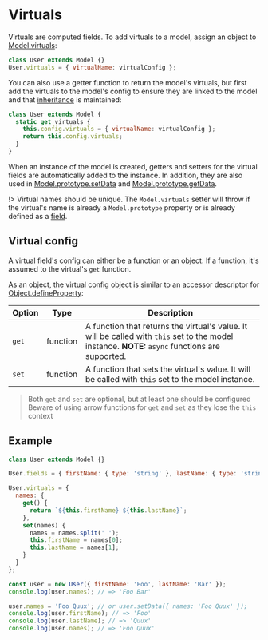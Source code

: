 # Virtuals

Virtuals are computed fields. To add virtuals to a model, assign an object to
[Model.virtuals](api/model.md#modelvirtuals):

```js
class User extends Model {}
User.virtuals = { virtualName: virtualConfig };
```

You can also use a getter function to return the model's virtuals, but first add
the virtuals to the model's config to ensure they are linked to the model and
that [inheritance](guides/fields.md#field-inheritance) is maintained:

```js
class User extends Model {
  static get virtuals {
    this.config.virtuals = { virtualName: virtualConfig };
    return this.config.virtuals;
  }
}
```

When an instance of the model is created, getters and setters for the virtual
fields are automatically added to the instance. In addition, they are also used
in [Model.prototype.setData](api/model.md#modelprototypesetdatadata-model) and
[Model.prototype.getData](api/model.md#modelprototypegetdataoptions-promise-gt-object).

!> Virtual names should be unique. The `Model.virtuals` setter will throw if the
virtual's name is already a `Model.prototype` property or is already defined as
a [field](guides/fields.md#fields).

## Virtual config

A virtual field's config can either be a function or an object. If a function,
it's assumed to the virtual's `get` function.

As an object, the virtual config object is similar to an accessor descriptor for
[Object.defineProperty](https://developer.mozilla.org/en-US/docs/Web/JavaScript/Reference/Global_Objects/Object/defineProperty):

| Option | Type     | Description                                                                                                                                      |
| ------ | -------- | ------------------------------------------------------------------------------------------------------------------------------------------------ |
| `get`  | function | A function that returns the virtual's value. It will be called with `this` set to the model instance. **NOTE:** `async` functions are supported. |
| `set`  | function | A function that sets the virtual's value. It will be called with `this` set to the model instance.                                               |

> Both `get` and `set` are optional, but at least one should be configured <br />
> Beware of using arrow functions for `get` and `set` as they lose the `this` context

## Example

```js
class User extends Model {}

User.fields = { firstName: { type: 'string' }, lastName: { type: 'string' } };

User.virtuals = {
  names: {
    get() {
      return `${this.firstName} ${this.lastName}`;
    },
    set(names) {
      names = names.split(' ');
      this.firstName = names[0];
      this.lastName = names[1];
    }
  }
};

const user = new User({ firstName: 'Foo', lastName: 'Bar' });
console.log(user.names); // => 'Foo Bar'

user.names = 'Foo Quux'; // or user.setData({ names: 'Foo Quux' });
console.log(user.firstName); // => 'Foo'
console.log(user.lastName); // => 'Quux'
console.log(user.names); // => 'Foo Quux'
```
